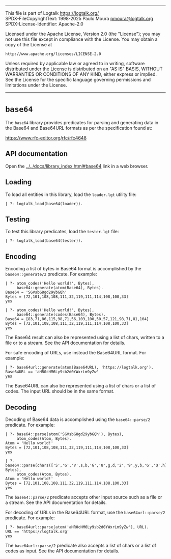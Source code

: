 ________________________________________________________________________

This file is part of Logtalk <https://logtalk.org/>  
SPDX-FileCopyrightText: 1998-2025 Paulo Moura <pmoura@logtalk.org>  
SPDX-License-Identifier: Apache-2.0

Licensed under the Apache License, Version 2.0 (the "License");
you may not use this file except in compliance with the License.
You may obtain a copy of the License at

    http://www.apache.org/licenses/LICENSE-2.0

Unless required by applicable law or agreed to in writing, software
distributed under the License is distributed on an "AS IS" BASIS,
WITHOUT WARRANTIES OR CONDITIONS OF ANY KIND, either express or implied.
See the License for the specific language governing permissions and
limitations under the License.
________________________________________________________________________


`base64`
========

The `base64` library provides predicates for parsing and generating data in
the Base64 and Base64URL formats as per the specification found at:

https://www.rfc-editor.org/rfc/rfc4648


API documentation
-----------------

Open the [../../docs/library_index.html#base64](../../docs/library_index.html#base64)
link in a web browser.


Loading
-------

To load all entities in this library, load the `loader.lgt` utility file:

	| ?- logtalk_load(base64(loader)).


Testing
-------

To test this library predicates, load the `tester.lgt` file:

	| ?- logtalk_load(base64(tester)).


Encoding
--------

Encoding a list of bytes in Base64 format is accomplished by the
`base64::generate/2` predicate. For example:

	| ?- atom_codes('Hello world!', Bytes),
	     base64::generate(atom(Base64), Bytes).
	Base64 = 'SGVsbG8gd29ybGQh'
	Bytes = [72,101,108,108,111,32,119,111,114,108,100,33]
	yes

	| ?- atom_codes('Hello world!', Bytes),
	     base64::generate(codes(Base64), Bytes).
	Base64 = [83,71,86,115,98,71,56,103,100,50,57,121,98,71,81,104]
	Bytes = [72,101,108,108,111,32,119,111,114,108,100,33]
	yes

The Base64 result can also be represented using a list of chars, written to
a file or to a stream. See the API documentation for details.

For safe encoding of URLs, use instead the Base64URL format. For example:

	| ?- base64url::generate(atom(Base64URL), 'https://logtalk.org').
	Base64URL == 'aHR0cHM6Ly9sb2d0YWxrLm9yZw'
	yes

The Base64URL can also be represented using a list of chars or a list of codes.
The input URL should be in the same format.	


Decoding
--------

Decoding of Base64 data is accomplished using the `base64::parse/2` predicate.
For example:

	| ?- base64::parse(atom('SGVsbG8gd29ybGQh'), Bytes),
	     atom_codes(Atom, Bytes).
	Atom = 'Hello world!'
	Bytes = [72,101,108,108,111,32,119,111,114,108,100,33]
	yes

	| ?- base64::parse(chars(['S','G','V',s,b,'G','8',g,d,'2','9',y,b,'G','Q',h]), Bytes),
	     atom_codes(Atom, Bytes).
	Atom = 'Hello world!'
	Bytes = [72,101,108,108,111,32,119,111,114,108,100,33]
	yes

The `base64::parse/2` predicate accepts other input source such as a file or a
stream. See the API documentation for details.

For decoding of URLs in the Base64URL format, use the `base64url::parse/2`
predicate. For example:

	| ?- base64url::parse(atom('aHR0cHM6Ly9sb2d0YWxrLm9yZw'), URL).
	URL == 'https://logtalk.org'
	yes

The `base64url::parse/2` predicate also accepts a list of chars or a list of
codes as input. See the API documentation for details.
